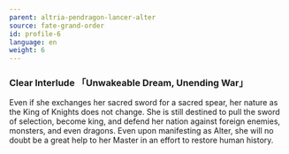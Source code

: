 ```yaml
---
parent: altria-pendragon-lancer-alter
source: fate-grand-order
id: profile-6
language: en
weight: 6
---
```


### Clear Interlude 「Unwakeable Dream, Unending War」

Even if she exchanges her sacred sword for a sacred spear, her nature as the King of Knights does not change.
She is still destined to pull the sword of selection, become king, and defend her nation against foreign enemies, monsters, and even dragons.
Even upon manifesting as Alter, she will no doubt be a great help to her Master in an effort to restore human history.
